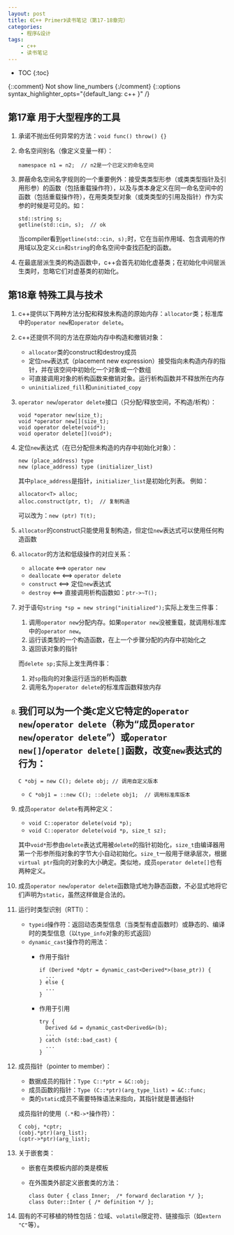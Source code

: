 ```yaml
---
layout: post
title: 《C++ Primer》读书笔记（第17-18章完）
categories:
    - 程序&设计
tags:
    - c++
    - 读书笔记
---
```


* TOC
{:toc}

{::comment} Not show line_numbers {:/comment}
{::options syntax_highlighter_opts="{default_lang: c++ \}" /}

## 第17章 用于大型程序的工具

1. 承诺不抛出任何异常的方法：`void func() throw() {}`
2. 命名空间别名（像定义变量一样）：

   ```
   namespace n1 = n2;  // n2是一个已定义的命名空间
   ```
3. 屏蔽命名空间名字规则的一个重要例外：接受类类型形参（或类类型指针及引用形参）的函数（包括重载操作符），以及与类本身定义在同一命名空间中的函数（包括重载操作符），在用类类型对象（或类类型的引用及指针）作为实参的时候是可见的。如：

   ```
   std::string s;
   getline(std::cin, s);  // ok
   ```
   当compiler看到`getline(std::cin, s);`时，它在当前作用域、包含调用的作用域以及定义`cin`和`string`的命名空间中查找匹配的函数。
4. 在最底层派生类的构造函数中，c++会首先初始化虚基类；在初始化中间层派生类时，忽略它们对虚基类的初始化。

## 第18章 特殊工具与技术

1. c++提供以下两种方法分配和释放未构造的原始内存：`allocator`类；标准库中的`operator new`和`operator delete`。
2. c++还提供不同的方法在原始内存中构造和撤销对象：
   - `allocator`类的construct和destroy成员
   - 定位`new`表达式（placement new expression）接受指向未构造内存的指针，并在该空间中初始化一个对象或一个数组
   - 可直接调用对象的析构函数来撤销对象。运行析构函数并不释放所在内存
   - `uninitialized_fill`和`uninitiated_copy`
3. `operator new`/`operator delete`接口（只分配/释放空间，不构造/析构）：

   ```
   void *operator new(size_t);
   void *operator new[](size_t);
   void operator delete(void*);
   void operator delete[](void*);
   ```
4. 定位`new`表达式（在已分配但未构造的内存中初始化对象）：

   ```
   new (place_address) type
   new (place_address) type (initializer_list)
   ```
   其中`place_address`是指针，`initializer_list`是初始化列表。
   例如：

   ```
   allocator<T> alloc;
   alloc.construct(ptr, t);  // 复制构造
   ```
   可以改为：`new (ptr) T(t);`
5. `allocator`的construct只能使用复制构造，但定位`new`表达式可以使用任何构造函数
6. `allocator`的方法和低级操作的对应关系：
   - `allocate`   <==> `operator new`
   - `deallocate` <==> `operator delete`
   - `construct`  <==> 定位`new`表达式
   - `destroy`    <==> 直接调用析构函数如：`ptr->~T();`
7. 对于语句`string *sp = new string("initialized");`实际上发生三件事：
   1. 调用`operator new`分配内存。如果`operator new`没被重载，就调用标准库中的`operator new`。
   1. 运行该类型的一个构造函数，在上一个步骤分配的内存中初始化之
   1. 返回该对象的指针

   而`delete sp;`实际上发生两件事：
   1. 对`sp`指向的对象运行适当的析构函数
   1. 调用名为`operator delete`的标准库函数释放内存
8. 我们可以为一个类`C`定义它特定的`operator new`/`operator delete`（称为“成员`operator new`/`operator delete`”）或`operator new[]`/`operator delete[]`函数，改变`new`表达式的行为：
   - 
     ```
     C *obj = new C(); delete obj; // 调用自定义版本
     ```
   - 
     ```
     C *obj1 = ::new C(); ::delete obj1;  // 调用标准库版本
     ```
9. 成员`operator delete`有两种定义：
   - `void C::operator delete(void *p);`
   - `void C::operator delete(void *p, size_t sz);`

   其中`void*`形参由`delete`表达式用被`delete`的指针初始化，`size_t`由编译器用第一个形参所指对象的字节大小自动初始化。`size_t`一般用于继承层次，根据`virtual ptr`指向的对象的大小确定。类似地，成员`operator delete[]`也有两种定义。
10. 成员`operator new`/`operator delete`函数隐式地为静态函数，不必显式地将它们声明为`static`，虽然这样做是合法的。
11. 运行时类型识别（RTTI）：
    - `typeid`操作符：返回动态类型信息（当类型有虚函数时）或静态的、编译时的类型信息（以`type_info`对象的形式返回）
    - `dynamic_cast`操作符的用法：
      - 作用于指针

        ```
        if (Derived *dptr = dynamic_cast<Derived*>(base_ptr)) {
          ...
        } else {
          ...
        }
        ```
      - 作用于引用

        ```
        try {
          Derived &d = dynamic_cast<Derived&>(b);
          ...
        } catch (std::bad_cast) {
          ...
        }
        ```
12. 成员指针（pointer to member）：
    - 数据成员的指针：`Type C::*ptr = &C::obj;`
    - 成员函数的指针：`Type (C::*ptr)(arg_type_list) = &C::func;`
    - 类的`static`成员不需要特殊语法来指向，其指针就是普通指针

    成员指针的使用（`.*`和`->*`操作符）：

    ```
    C cobj, *cptr;
    (cobj.*ptr)(arg_list);
    (cptr->*ptr)(arg_list);
    ```
13. 关于嵌套类：
    - 嵌套在类模板内部的类是模板
    - 在外围类外部定义嵌套类的方法：

      ```
      class Outer { class Inner;  /* forward declaration */ };
      class Outer::Inter { /* definition */ };
      ```
14. 固有的不可移植的特性包括：位域、`volatile`限定符、链接指示（如`extern "C"`等）。
